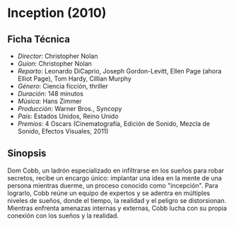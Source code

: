 # Inception (2010)

## Ficha Técnica

- *Director*: Christopher Nolan
- *Guion*: Christopher Nolan
- *Reparto*: Leonardo DiCaprio, Joseph Gordon-Levitt, Ellen Page (ahora Elliot Page), Tom Hardy, Cillian Murphy
- *Género*: Ciencia ficción, thriller
- *Duración*: 148 minutos
- *Música*: Hans Zimmer
- *Producción*: Warner Bros., Syncopy
- *País*: Estados Unidos, Reino Unido
- *Premios*: 4 Oscars (Cinematografía, Edición de Sonido, Mezcla de Sonido, Efectos Visuales, 2011)

## Sinopsis

Dom Cobb, un ladrón especializado en infiltrarse en los sueños para robar secretos, recibe un encargo único: implantar una idea en la mente de una persona mientras duerme, un proceso conocido como "incepción". Para lograrlo, Cobb reúne un equipo de expertos y se adentra en múltiples niveles de sueños, donde el tiempo, la realidad y el peligro se distorsionan. Mientras enfrenta amenazas internas y externas, Cobb lucha con su propia conexión con los sueños y la realidad.

